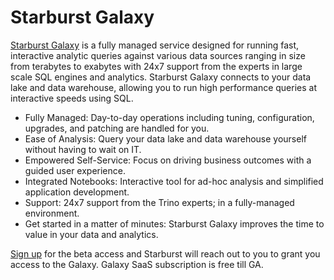 # Starburst Galaxy

[Starburst Galaxy](https://docs.starburst.io/starburst-galaxy/) is a fully managed service designed for running fast, interactive analytic queries against various data sources ranging in size from terabytes to exabytes with 24x7 support from the experts in large scale SQL engines and analytics. Starburst Galaxy connects to your data lake and data warehouse, allowing you to run high performance queries at interactive speeds using SQL.

* Fully Managed: Day-to-day operations including tuning, configuration, upgrades, and patching are handled for you.
* Ease of Analysis: Query your data lake and data warehouse yourself without having to wait on IT.
* Empowered Self-Service: Focus on driving business outcomes with a guided user experience.
* Integrated Notebooks: Interactive tool for ad-hoc analysis and simplified application development.
* Support: 24x7 support from the Trino experts; in a fully-managed environment.
* Get started in a matter of minutes: Starburst Galaxy improves the time to value in your data and analytics.

[Sign up](https://www.starburst.io/platform/starburst-galaxy/) for the beta access and Starburst will reach out to you to grant you access to the Galaxy. Galaxy SaaS subscription is free till GA.
